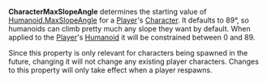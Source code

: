 **CharacterMaxSlopeAngle** determines the starting value of
[Humanoid.MaxSlopeAngle](https://create.roblox.com/docs/reference/engine/classes/Humanoid#MaxSlopeAngle) for a [Player](https://create.roblox.com/docs/reference/engine/classes/Player)'s [Character](https://create.roblox.com/docs/reference/engine/classes/Player#Character). It
defaults to 89°, so humanoids can climb pretty much any slope they want by
default. When applied to the [Player](https://create.roblox.com/docs/reference/engine/classes/Player)'s [Humanoid](https://create.roblox.com/docs/reference/engine/classes/Humanoid) it will be constrained
between 0 and 89.

Since this property is only relevant for characters being spawned in the
future, changing it will not change any existing player characters.
Changes to this property will only take effect when a player respawns.